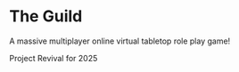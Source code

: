 # The Guild
A massive multiplayer online virtual tabletop role play game!

Project Revival for 2025
